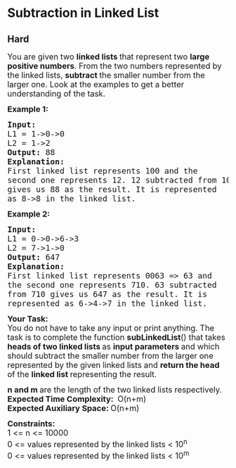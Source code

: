# Subtraction in Linked List
## Hard
<div class="problems_problem_content__Xm_eO"><p><span style="font-size: 18px;">You are given two <strong>linked lists </strong>that represent two <strong>large positive numbers</strong>. From the two numbers represented by the linked lists, <strong>subtract </strong>the smaller number from the larger one. Look at the examples to get a better understanding of the task.</span></p>
<p><span style="font-size: 18px;"><strong>Example 1:</strong></span></p>
<pre><span style="font-size: 18px;"><strong>Input:
</strong>L1 = 1-&gt;0-&gt;0
L2 = 1-&gt;2
<strong>Output: </strong>88<strong>
Explanation:  <br></strong>First linked list represents 100 and the<br>second one represents 12. 12 subtracted from 100
gives us 88 as the result. It is represented<br>as 8-&gt;8 in the linked list.<br></span></pre>
<p style="font-family: -apple-system, BlinkMacSystemFont, 'Segoe UI', Roboto, Oxygen, Ubuntu, Cantarell, 'Open Sans', 'Helvetica Neue', sans-serif; white-space: normal;"><span style="font-size: 18px;"><strong>Example 2:</strong></span></p>
<pre><span style="font-size: 18px;"><strong>Input:
</strong>L1 = 0-&gt;0-&gt;6-&gt;3
L2 = 7-&gt;1-&gt;0
<strong>Output: </strong>647<strong>
Explanation: <br></strong>First linked list represents 0063 =&gt; 63 and <br>the second one represents 710. 63 subtracted <br>from 710 gives us 647 as the result. It is<br>represented as 6-&gt;4-&gt;7 in the linked list.</span></pre>
<p><span style="font-size: 18px;"><strong>Your Task:</strong><br>You do not have to take any input or print anything. The task is to complete the function <strong>subLinkedList</strong>() that takes <strong>heads of two linked lists </strong>as <strong>input parameters </strong>and which should subtract the smaller number from the larger one represented by the given linked lists and <strong>return the head </strong>of the <strong>linked list </strong>representing the result.</span></p>
<p><span style="font-size: 18px;"><strong>n and m </strong>are the length of the two linked lists respectively.<strong><br>Expected Time Complexity:&nbsp;</strong> O(n+m)<br><strong>Expected Auxiliary Space:&nbsp;</strong>O(n+m)<br></span></p>
<p><span style="font-size: 18px;"><strong>Constraints:</strong><br>1 &lt;= n &lt;= 10000<br>0 &lt;= values represented by the linked lists &lt; 10<sup>n<br></sup>0 &lt;= values represented by the linked lists &lt; 10<sup>m</sup><sup><br></sup></span></p></div>